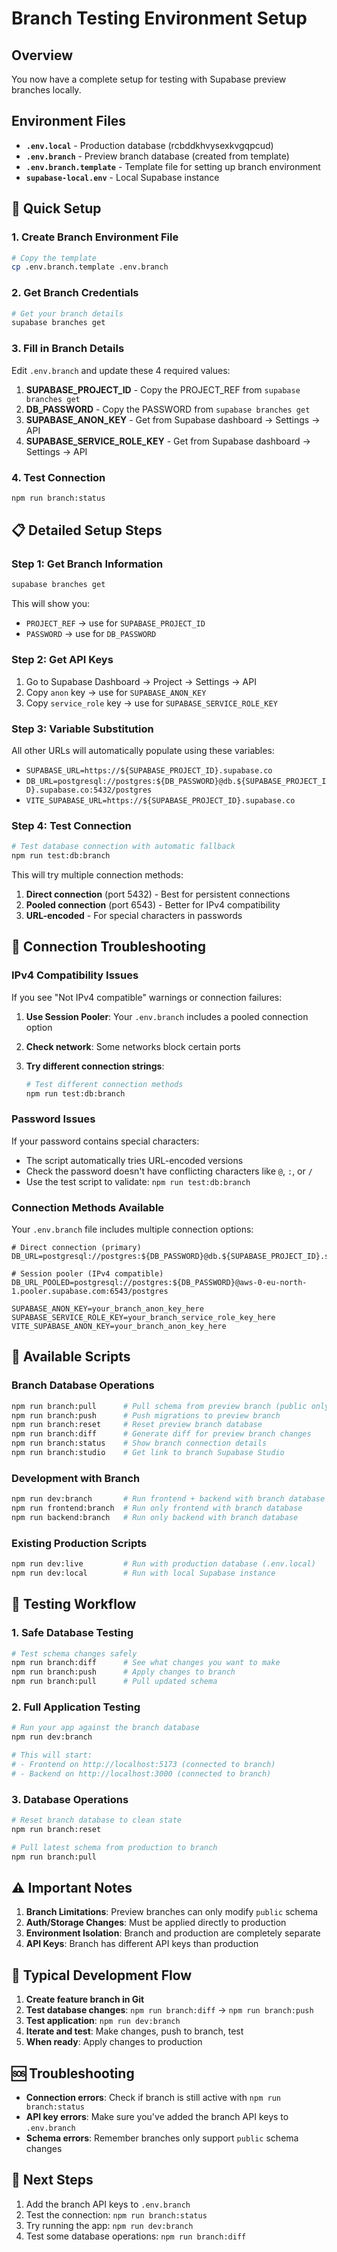 # Branch Testing Environment Setup

## Overview

You now have a complete setup for testing with Supabase preview branches locally.

## Environment Files

- **`.env.local`** - Production database (rcbddkhvysexkvgqpcud)
- **`.env.branch`** - Preview branch database (created from template)
- **`.env.branch.template`** - Template file for setting up branch environment
- **`supabase-local.env`** - Local Supabase instance

## 🔧 Quick Setup

### 1. Create Branch Environment File

```bash
# Copy the template
cp .env.branch.template .env.branch
```

### 2. Get Branch Credentials

```bash
# Get your branch details
supabase branches get
```

### 3. Fill in Branch Details

Edit `.env.branch` and update these 4 required values:

1. **SUPABASE_PROJECT_ID** - Copy the PROJECT_REF from `supabase branches get`
2. **DB_PASSWORD** - Copy the PASSWORD from `supabase branches get`
3. **SUPABASE_ANON_KEY** - Get from Supabase dashboard → Settings → API
4. **SUPABASE_SERVICE_ROLE_KEY** - Get from Supabase dashboard → Settings → API

### 4. Test Connection

```bash
npm run branch:status
```

## 📋 Detailed Setup Steps

### Step 1: Get Branch Information

```bash
supabase branches get
```

This will show you:

- `PROJECT_REF` → use for `SUPABASE_PROJECT_ID`
- `PASSWORD` → use for `DB_PASSWORD`

### Step 2: Get API Keys

1. Go to Supabase Dashboard → Project → Settings → API
2. Copy `anon` key → use for `SUPABASE_ANON_KEY`
3. Copy `service_role` key → use for `SUPABASE_SERVICE_ROLE_KEY`

### Step 3: Variable Substitution

All other URLs will automatically populate using these variables:

- `SUPABASE_URL=https://${SUPABASE_PROJECT_ID}.supabase.co`
- `DB_URL=postgresql://postgres:${DB_PASSWORD}@db.${SUPABASE_PROJECT_ID}.supabase.co:5432/postgres`
- `VITE_SUPABASE_URL=https://${SUPABASE_PROJECT_ID}.supabase.co`

### Step 4: Test Connection

```bash
# Test database connection with automatic fallback
npm run test:db:branch
```

This will try multiple connection methods:

1. **Direct connection** (port 5432) - Best for persistent connections
2. **Pooled connection** (port 6543) - Better for IPv4 compatibility  
3. **URL-encoded** - For special characters in passwords

## 🔧 Connection Troubleshooting

### IPv4 Compatibility Issues

If you see "Not IPv4 compatible" warnings or connection failures:

1. **Use Session Pooler**: Your `.env.branch` includes a pooled connection option
2. **Check network**: Some networks block certain ports
3. **Try different connection strings**:

   ```bash
   # Test different connection methods
   npm run test:db:branch
   ```

### Password Issues

If your password contains special characters:

- The script automatically tries URL-encoded versions
- Check the password doesn't have conflicting characters like `@`, `:`, or `/`
- Use the test script to validate: `npm run test:db:branch`

### Connection Methods Available

Your `.env.branch` file includes multiple connection options:

```dotenv
# Direct connection (primary)
DB_URL=postgresql://postgres:${DB_PASSWORD}@db.${SUPABASE_PROJECT_ID}.supabase.co:5432/postgres

# Session pooler (IPv4 compatible)  
DB_URL_POOLED=postgresql://postgres:${DB_PASSWORD}@aws-0-eu-north-1.pooler.supabase.com:6543/postgres
```

```dotenv
SUPABASE_ANON_KEY=your_branch_anon_key_here
SUPABASE_SERVICE_ROLE_KEY=your_branch_service_role_key_here
VITE_SUPABASE_ANON_KEY=your_branch_anon_key_here
```

## 🚀 Available Scripts

### Branch Database Operations

```bash
npm run branch:pull      # Pull schema from preview branch (public only)
npm run branch:push      # Push migrations to preview branch
npm run branch:reset     # Reset preview branch database
npm run branch:diff      # Generate diff for preview branch changes
npm run branch:status    # Show branch connection details
npm run branch:studio    # Get link to branch Supabase Studio
```

### Development with Branch

```bash
npm run dev:branch       # Run frontend + backend with branch database
npm run frontend:branch  # Run only frontend with branch database
npm run backend:branch   # Run only backend with branch database
```

### Existing Production Scripts

```bash
npm run dev:live         # Run with production database (.env.local)
npm run dev:local        # Run with local Supabase instance
```

## 🧪 Testing Workflow

### 1. **Safe Database Testing**

```bash
# Test schema changes safely
npm run branch:diff      # See what changes you want to make
npm run branch:push      # Apply changes to branch
npm run branch:pull      # Pull updated schema
```

### 2. **Full Application Testing**

```bash
# Run your app against the branch database
npm run dev:branch

# This will start:
# - Frontend on http://localhost:5173 (connected to branch)
# - Backend on http://localhost:3000 (connected to branch)
```

### 3. **Database Operations**

```bash
# Reset branch database to clean state
npm run branch:reset

# Pull latest schema from production to branch
npm run branch:pull
```

## ⚠️ Important Notes

1. **Branch Limitations**: Preview branches can only modify `public` schema
2. **Auth/Storage Changes**: Must be applied directly to production
3. **Environment Isolation**: Branch and production are completely separate
4. **API Keys**: Branch has different API keys than production

## 🔄 Typical Development Flow

1. **Create feature branch in Git**
2. **Test database changes**: `npm run branch:diff` → `npm run branch:push`
3. **Test application**: `npm run dev:branch`
4. **Iterate and test**: Make changes, push to branch, test
5. **When ready**: Apply changes to production

## 🆘 Troubleshooting

- **Connection errors**: Check if branch is still active with `npm run branch:status`
- **API key errors**: Make sure you've added the branch API keys to `.env.branch`
- **Schema errors**: Remember branches only support `public` schema changes

## 📝 Next Steps

1. Add the branch API keys to `.env.branch`
2. Test the connection: `npm run branch:status`
3. Try running the app: `npm run dev:branch`
4. Test some database operations: `npm run branch:diff`
